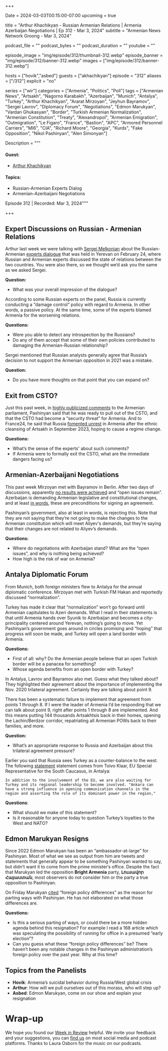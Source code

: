 +++

Date = 2024-03-03T00:15:00-07:00
upcoming = true

title = "Arthur Khachikyan - Russian Armenian Relations | Armenia Azerbaijan Negotiations | Ep 312 - Mar 3, 2024"
subtitle = "Armenian News Network Groong - Mar 3, 2024"

podcast_file = ""
podcast_bytes = ""
podcast_duration = ""
youtube = ""

episode_image = "img/episode/312/thumbnail-312.webp"
episode_banner = "img/episode/312/banner-312.webp"
images = ["img/episode/312/banner-312.webp"]

hosts = ["hovik","asbed"]
guests = ["akhachikyan"]
episode = "312"
aliases = ["/312"]
explicit = "no"

series = ["wir"]
categories = ["Armenia", "Politics", "Poll"]
tags = ["Armenian News", "Artsakh", "Nagorno Karabakh", "Azerbaijan", "Munich", "Antalya", "Turkey", "Arthur Khachikyan", "Ararat Mirzoyan", "Jeyhun Bayramov", "Sergei Lavrov", "Diplomacy Forum", "Negotiations", "Edmon Marukyan", "Vardan Ghukasyan", "Border", "Turkish Armenian Normalization", "Armenian Constitution", "Treaty", "Alexandropol", "Armenian Emigration", "Outmigration", "Le Figaro", "France", "Bastion", "APC", "Armored Personnel Carriers", "MI6", "CIA", "Richard Moore", "Georgia", "Kurds", "Fake Opposition", "Nikol Pashinyan", "Alen Simonyan"]

Description = """

#### Guest:

* [Arthur Khachikyan](/guest/akhachikyan)

#### Topics:
* Russian-Armenian Experts Dialog
* Armenian-Azerbaijani Negotiations


Episode 312 | Recorded: Mar 3, 2024"""

+++

## Expert Discussions on Russian - Armenian Relations

Arthur last week we were talking with [Sergei Melkonian](https://podcasts.groong.org/guest/smelkonian) about the Russian-Armenian [experts dialogue](https://www.youtube.com/live/wZOA2IVtRmE?si=8Cb7dKrKOzCIfKAs) that was held in Yerevan on February 24, where Russian and Armenian experts discussed the state of relations between the two countries. You were also there, so we thought we’d ask you the same as we asked Sergei.

**Question:**
* What was your overall impression of the dialogue?

According to some Russian experts on the panel, Russia is currently conducting a “damage control” policy with regard to Armenia. In other words, a passive policy. At the same time, some of the experts blamed Armenia for the worsening relations.

**Questions:**
* Were you able to detect any introspection by the Russians?
* Do any of them accept that some of their own policies contributed to damaging the Armenian-Russian relationship?

Sergei mentioned that Russian analysts generally agree that Russia’s decision to not support the Armenian opposition in 2021 was a mistake.

**Question:**
* Do you have more thoughts on that point that you can expand on?


## Exit from CSTO?

Just this past week, in [highly publicized comments](https://www.azatutyun.am/a/32841230.html) to the Armenian parliament, Pashinyan said that he was ready to pull out of the CSTO, and that the CSTO had become a “security threat” for Armenia. And to France24, he said that Russia [fomented unrest](https://www.azatutyun.am/a/32841177.html) in Armenia after the ethnic cleansing of Artsakh in September 2023, hoping to cause a regime change.

**Questions:**
* What’s the sense of the experts' about such comments?
* If Armenia were to formally exit the CSTO, what are the immediate dangers facing us?


## Armenian-Azerbaijani Negotiations

This past week Mirzoyan met with Bayramov in Berlin. After two days of discussions, apparently [no results were achieved](https://www.azatutyun.am/a/32842781.html) and “open issues remain”. Azerbaijan is demanding  Armenian legislative and constitutional changes, and at least [in words](https://www.azatutyun.am/a/32844212.html), these are preconditions for signing an agreement.

Pashinyan’s government, also at least in words, is rejecting this. Note that they are not saying that they’re not going to make the changes to the Armenian constitution which will meet Aliyev's demands, but they’re saying that their changes are not related to Aliyev’s demands.

**Questions:**
* Where do negotiations with Azerbaijan stand? What are the “open issues”, and why is nothing being achieved?
* How high is the risk of war on Armenia?


## Antalya Diplomatic Forum

From Munich, both foreign ministers flew to Antalya for the annual diplomatic conference. Mirzoyan met with Turkish FM Hakan and reportedly discussed “normalization”.

Turkey has made it clear that “normalization” won’t go forward until Armenian capitulates to Azeri demands. What I read in their statements is that until Armenia hands over Syunik to Azerbaijan and becomes a city-principality centered around Yerevan, nothing’s going to move. Yet Pashinyan’s government goes around in circles promising and “hoping” that progress will soon be made, and Turkey will open a land border with Armenia.

**Questions:**
* First of all: why? Do the Armenian people believe that an open Turkish border will be a panacea for something?
* Whose agenda benefits from an open border with Turkey?

In Antalya, Lavrov and Bayramov also met. Guess what they talked about? They highlighted their agreement about the importance of implementing the Nov. 2020 trilateral agreement. Certainly they are talking about point 9.

There has been a systematic failure to implement that agreement from points 1 through 8. If I were the leader of Armenia I’d be responding that we can talk about point 9, right after points 1 through 8 are implemented. And this means putting 144 thousands Artsakhtsis back in their homes, opening the Lachin/Berdzor corridor, repatriating all Armenian POWs back to their families, and more.

**Question:**
* What’s an appropriate response to Russia and Azerbaijan about this trilateral agreement pressure?

Earlier you said that Russia sees Turkey as a counter-balance to the west. The following [statement](https://radar.am/en/news/world-2618532138/) statement comes from Toivo Klaar, EU Special Representative for the South Caucasus, in Antalya: 


    In addition to the involvement of the EU, we are also waiting for Turkey and its regional leadership to become involved. "Ankara can have a strong influence in opening communication channels in the region and asserting the role of its dominant power in the region,"

**Questions**:
* What should we make of this statement?
* Is it reasonable for anyone today to question Turkey’s loyalties to the West and NATO?


## Edmon Marukyan Resigns

Since 2022 Edmon Marukyan has been an “ambassador-at-large” for Pashinyan. Most of what we see as output from him are tweets and statements that generally appear to be something Pashinyan wanted to say, but didn’t want it to come from the prime minister’s office. Despite the fact that Marukyan led the opposition **Bright Armenia** party, **Լուսավոր Հայաստան**, most observers do not consider him or the party a true opposition to Pashinyan.

On Friday Marukyan [cited](https://www.azatutyun.am/a/32844042.html) “foreign policy differences” as the reason for parting ways with Pashinyan. He has not elaborated on what those differences are.

**Questions:**
* Is this a serious parting of ways, or could there be a more hidden agenda behind this resignation? For example I read a 168 article which was speculating the possibility of running for office in a presumed “early election”?
* Can you guess what these “foreign policy differences” be? There haven’t been any notable changes in the Pashinyan administration’s foreign policy over the past year. Why at this time?


## Topics from the Panelists
* **Hovik**: Armenia’s suicidal behavior during Russia/West global crisis
* **Arthur**: How will we pull ourselves out of this morass, who will step up?
* **Asbed**: Edmon Marukyan, come on our show and explain your resignation


# Wrap-up

We hope you found our [Week in Review](https://podcasts.groong.org/) helpful. We invite your feedback and your suggestions, you can [find us](https://linktr.ee/groong) on most social media and podcast platforms. Thanks to Laura Osborn for the music on our podcasts.
